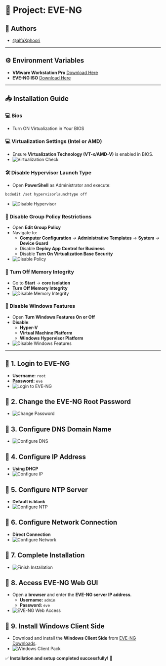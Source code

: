 # 🚀 Project: EVE-NG

## 👤 Authors

- [@alfaXphoori](https://www.github.com/alfaXphoori)

---

## ⚙️ Environment Variables

- **VMware Workstation Pro** [Download Here](https://drive.google.com/file/d/1bxlDTs__T3jXgVUE330gMokMCemzCkCg/view?usp=sharing)
- **EVE-NG ISO** [Download Here](https://www.eve-ng.net/)

---

## 📥 Installation Guide
### 💻 Bios
- Turn ON Virtualization in Your BIOS
### 💻 Virtualization Settings (Intel or AMD)

- Ensure **Virtualization Technology (VT-x/AMD-V)** is enabled in BIOS.
- ![Virtualization Check](imgs/checkVirtual.png)

### 🛠 Disable Hypervisor Launch Type

- Open **PowerShell** as Administrator and execute:

```bash
bcdedit /set hypervisorlaunchtype off
```
- ![Disable Hypervisor](imgs/powShell.png)

### 🔹 Disable Group Policy Restrictions

- Open **Edit Group Policy**
- Navigate to:
  - **Computer Configuration** → **Administrative Templates** → **System** → **Device Guard**
  - Disable **Deploy App Control for Business**
  - Disable **Turn On Virtualization Base Security**
- ![Disable Policy](imgs/editGroup.png)

### 🔹 Turn Off Memory Integrity

- Go to **Start** → **core isolation**
- **Turn Off Memory Integrity**
- ![Disable Memory Integrity](imgs/memIntegrity.png)

### 🔹 Disable Windows Features

- Open **Turn Windows Features On or Off**
- **Disable**:
  - **Hyper-V**
  - **Virtual Machine Platform**
  - **Windows Hypervisor Platform**
- ![Disable Windows Features](imgs/winFeature.png)

---

## 🔹 1. Login to EVE-NG

- **Username:** `root`
- **Password:** `eve`
- ![Login to EVE-NG](imgs/login.png)

## 🔹 2. Change the EVE-NG Root Password

- ![Change Password](imgs/chgpasswd.png)

## 🔹 3. Configure DNS Domain Name

- ![Configure DNS](imgs/conDns.png)

## 🔹 4. Configure IP Address

- **Using DHCP**
- ![Configure IP](imgs/confIP.png)

## 🔹 5. Configure NTP Server

- **Default is blank**
- ![Configure NTP](imgs/confNTP.png)

## 🔹 6. Configure Network Connection

- **Direct Connection**
- ![Configure Network](imgs/confNTP.png)

## 🔹 7. Complete Installation

- ![Finish Installation](imgs/finish.png)

## 🔹 8. Access EVE-NG Web GUI

- Open a **browser** and enter the **EVE-NG server IP address**.
  - **Username:** `admin`
  - **Password:** `eve`
- ![EVE-NG Web Access](imgs/urlEveNG.png)

## 🔹 9. Install Windows Client Side

- Download and install the **Windows Client Side** from [EVE-NG Downloads](https://www.eve-ng.net/index.php/download/).
- ![Windows Client Pack](imgs/winPack.png)

✅ **Installation and setup completed successfully!** 🚀




